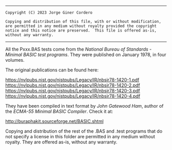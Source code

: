 -----------------------------------------------------------------------------
    Copyright (C) 2023 Jorge Giner Cordero

    Copying and distribution of this file, with or without modification,
    are permitted in any medium without royalty provided the copyright
    notice and this notice are preserved.  This file is offered as-is,
    without any warranty.
-----------------------------------------------------------------------------

All the Pxxx.BAS tests come from the *National Bureau of Standards - Minimal
BASIC test programs*. They were published on January 1978, in four volumes.

The original publications can be found here:

https://nvlpubs.nist.gov/nistpubs/Legacy/IR/nbsir78-1420-1.pdf
https://nvlpubs.nist.gov/nistpubs/Legacy/IR/nbsir78-1420-2.pdf
https://nvlpubs.nist.gov/nistpubs/Legacy/IR/nbsir78-1420-3.pdf
https://nvlpubs.nist.gov/nistpubs/Legacy/IR/nbsir78-1420-4.pdf

They have been compiled in text format by *John Gatewood Ham*, author of the
*ECMA-55 Minimal BASIC Compiler*. Check it at:

http://buraphakit.sourceforge.net/BASIC.shtml

Copying and distribution of the rest of the .BAS and .test programs that do
not specify a license in this folder are permitted in any medium without
royalty. They are offered as-is, without any warranty.

